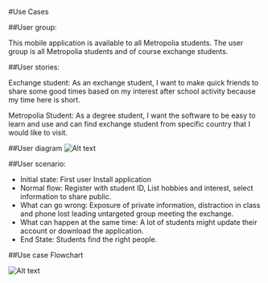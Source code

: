 #Use Cases


##User group:

This mobile application is available to all Metropolia students. The user group is all Metropolia students and of course exchange students. 

##User stories:

Exchange student: As an exchange student, I want to make quick friends to share some good times based on my interest after school activity because my time here is short.

Metropolia Student: As a degree student, I want the software to be easy to learn and use and can find exchange student from specific country that I would like to visit.

##User diagram
![Alt text](http://users.metropolia.fi/~kimn/Software%20Engineering/GroupProjectUserCaseDiagram1.png "Usecase Diagram")

##User scenario:

- Initial state: First user Install application
- Normal flow: Register with student ID, List hobbies and interest, select information to share public.
- What can go wrong: Exposure of private information, distraction in class and phone lost leading untargeted group meeting the exchange.
- What can happen at the same time: A lot of students might update their account or download the application.
- End State: Students find the right people.

##Use case Flowchart

![Alt text](http://users.metropolia.fi/~kimn/Software%20Engineering/GroupProjectFlowChart.png "Usecase Flowchart") 

